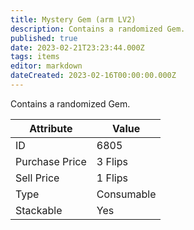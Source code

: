```yaml
---
title: Mystery Gem (arm LV2)
description: Contains a randomized Gem.
published: true
date: 2023-02-21T23:23:44.000Z
tags: items
editor: markdown
dateCreated: 2023-02-16T00:00:00.000Z
---
```


Contains a randomized Gem.

|Attribute|Value|
|-|-|
|ID|6805|
|Purchase Price|3 Flips|
|Sell Price|1 Flips|
|Type|Consumable|
|Stackable|Yes|

